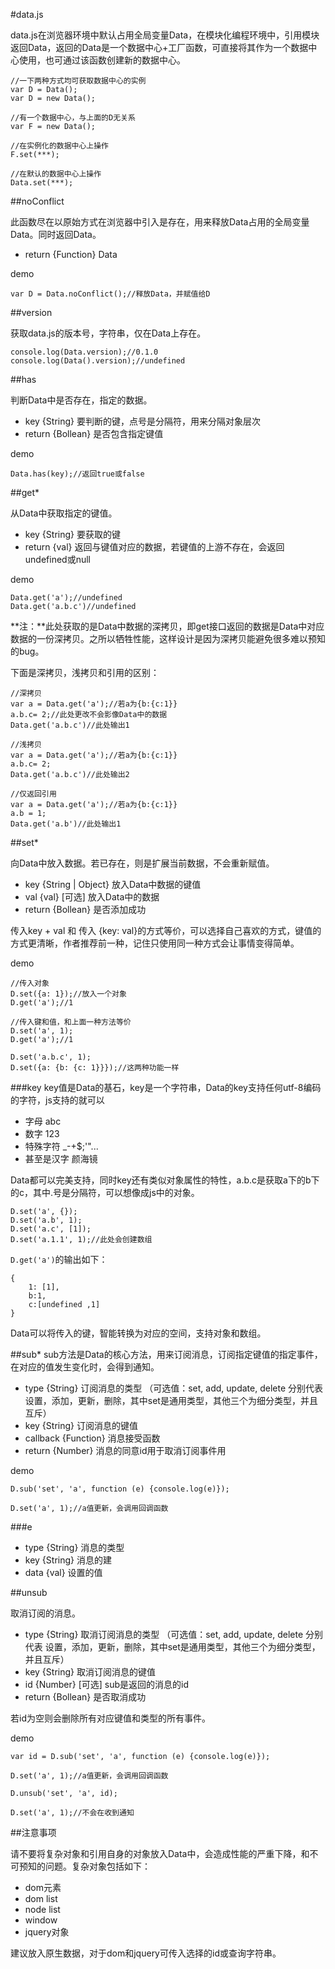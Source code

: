 #data.js

data.js在浏览器环境中默认占用全局变量Data，在模块化编程环境中，引用模块返回Data，返回的Data是一个数据中心+工厂函数，可直接将其作为一个数据中心使用，也可通过该函数创建新的数据中心。
	
	//一下两种方式均可获取数据中心的实例
	var D = Data();
	var D = new Data();
	
	//有一个数据中心，与上面的D无关系
	var F = new Data();

	//在实例化的数据中心上操作
	F.set(***);
	
	//在默认的数据中心上操作
	Data.set(***);

##noConflict

此函数尽在以原始方式在浏览器中引入是存在，用来释放Data占用的全局变量Data。同时返回Data。

- return {Function} Data

demo

	var D = Data.noConflict();//释放Data，并赋值给D

##version

获取data.js的版本号，字符串，仅在Data上存在。

	console.log(Data.version);//0.1.0
	console.log(Data().version);//undefined

##has

判断Data中是否存在，指定的数据。

- key {String} 要判断的键，点号是分隔符，用来分隔对象层次
- return {Bollean} 是否包含指定键值

demo

	Data.has(key);//返回true或false

##get*

从Data中获取指定的键值。

- key {String} 要获取的键
- return {val} 返回与键值对应的数据，若键值的上游不存在，会返回undefined或null

demo

	Data.get('a');//undefined
	Data.get('a.b.c')//undefined

**注：**此处获取的是Data中数据的深拷贝，即get接口返回的数据是Data中对应数据的一份深拷贝。之所以牺牲性能，这样设计是因为深拷贝能避免很多难以预知的bug。

下面是深拷贝，浅拷贝和引用的区别：
	
	//深拷贝
	var a = Data.get('a');//若a为{b:{c:1}}
	a.b.c= 2;//此处更改不会影像Data中的数据
	Data.get('a.b.c')//此处输出1

	//浅拷贝
	var a = Data.get('a');//若a为{b:{c:1}}
	a.b.c= 2;
	Data.get('a.b.c')//此处输出2

	//仅返回引用
	var a = Data.get('a');//若a为{b:{c:1}}
	a.b = 1;
	Data.get('a.b')//此处输出1

##set*

向Data中放入数据。若已存在，则是扩展当前数据，不会重新赋值。

- key {String | Object} 放入Data中数据的键值
- val {val} [可选] 放入Data中的数据
- return {Bollean} 是否添加成功

传入key + val 和 传入 {key: val}的方式等价，可以选择自己喜欢的方式，键值的方式更清晰，作者推荐前一种，记住只使用同一种方式会让事情变得简单。

demo
	
	//传入对象
	D.set({a: 1});//放入一个对象
	D.get('a');//1
	
	//传入键和值，和上面一种方法等价
	D.set('a', 1);
	D.get('a');//1

	D.set('a.b.c', 1);
	D.set({a: {b: {c: 1}}});//这两种功能一样

###key
key值是Data的基石，key是一个字符串，Data的key支持任何utf-8编码的字符，js支持的就可以

- 字母 abc
- 数字 123
- 特殊字符 _-+$;'"...
- 甚至是汉字 颜海镜

Data都可以完美支持，同时key还有类似对象属性的特性，a.b.c是获取a下的b下的c，其中.号是分隔符，可以想像成js中的对象。

	D.set('a', {});
	D.set('a.b', 1);
	D.set('a.c', [1]);
	D.set('a.1.1', 1);//此处会创建数组
	
`D.get('a')`的输出如下：

	{
		1: [1],
		b:1,
		c:[undefined ,1]
	}
	
Data可以将传入的键，智能转换为对应的空间，支持对象和数组。

##sub*
sub方法是Data的核心方法，用来订阅消息，订阅指定键值的指定事件，在对应的值发生变化时，会得到通知。

- type {String} 订阅消息的类型 （可选值：set, add, update, delete 分别代表 设置，添加，更新，删除，其中set是通用类型，其他三个为细分类型，并且互斥）
- key {String} 订阅消息的键值
- callback {Function} 消息接受函数
- return {Number} 消息的同意id用于取消订阅事件用

demo
	
	D.sub('set', 'a', function (e) {console.log(e)});
	
	D.set('a', 1);//a值更新，会调用回调函数

###e

- type {String} 消息的类型
- key {String} 消息的建
- data {val} 设置的值

##unsub

取消订阅的消息。

- type {String} 取消订阅消息的类型 （可选值：set, add, update, delete 分别代表 设置，添加，更新，删除，其中set是通用类型，其他三个为细分类型，并且互斥）
- key {String} 取消订阅消息的键值
- id {Number} [可选] sub是返回的消息的id
- return {Bollean} 是否取消成功

若id为空则会删除所有对应键值和类型的所有事件。

demo

	var id = D.sub('set', 'a', function (e) {console.log(e)});
	
	D.set('a', 1);//a值更新，会调用回调函数
	
	D.unsub('set', 'a', id);
	
	D.set('a', 1);//不会在收到通知

##注意事项

请不要将复杂对象和引用自身的对象放入Data中，会造成性能的严重下降，和不可预知的问题。复杂对象包括如下：

- dom元素
- dom list
- node list
- window
- jquery对象

建议放入原生数据，对于dom和jquery可传入选择的id或查询字符串。